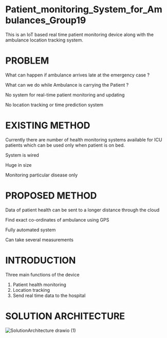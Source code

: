 # Patient_monitoring_System_for_Ambulances_Group19
This is an IoT based real time patient monitoring device along with the ambulance location tracking system.

# PROBLEM
What can happen if ambulance arrives late at the emergency case ?

What can we do while Ambulance is carrying the Patient ?

No system for real-time patient monitoring and updating

No location tracking or time prediction system 

# EXISTING METHOD

Currently there are number of health monitoring systems available for ICU patients which can be used only when patient is on bed.

System is wired

Huge in size

Monitoring particular disease only

# PROPOSED METHOD

Data of patient health can be sent to a longer distance through the cloud

Find exact co-ordinates of ambulance using GPS

Fully automated system

Can take several measurements

# INTRODUCTION

Three main functions of the device 

1) Patient health monitoring 
2) Location tracking
3) Send real time data to the hospital


# SOLUTION ARCHITECTURE
![SolutionArchitecture drawio (1)](https://user-images.githubusercontent.com/99112218/198895367-5f687978-a121-4d50-b8ab-266e6b5376eb.png)




